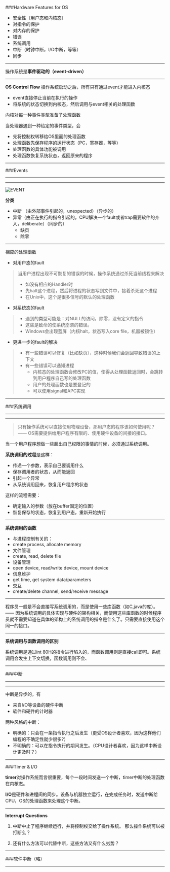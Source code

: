 ###Hardware Features for OS

 - 安全性（用户态和内核态）
 - 对指令的保护
 - 对内存的保护
 - 错误
 - 系统调用
 - 中断（时钟中断，I/O中断，等等）
 - 同步

----
操作系统是**事件驱动的（event-driven）**

----
**OS Control Flow**
操作系统启动之后，所有只有通过event才能进入内核态
 - event直接停止当前在执行的操作
 - 将系统的状态切换到内核态，然后调用与event相关的处理函数

内核对每一种事件类型准备了处理函数

当处理器遇到一种给定的事件类型，会
 - 先将控制权转移给OS里面的处理函数
 - 处理函数先保存程序的运行状态（PC，寄存器，等等）
 - 处理函数的具体功能被调用
 - 处理函数恢复系统状态，返回原来的程序

---
###Events

---

---


![EVENT](http://upload-images.jianshu.io/upload_images/4984976-03911f7b0f1c3f00.png?imageMogr2/auto-orient/strip%7CimageView2/2/w/1240)

**分类**
 - 中断 （由外部事件引起的，unexpected）（异步的）
 - 异常（由正在执行的指令引起的，CPU解决一个fault或者trap需要软件的介入，deliberate）（同步的）
   - 缺页
   - 除零

---
相应的处理函数
 - 对用户态的fault
> 当用户进程出现不可恢复的错误的时候，操作系统通过杀死当前线程来解决
> - 如没有相应的Handler时
> - 先halt这个进程，然后将进程的状态写到文件中，接着杀死这个进程
> - 在Unix中，这个是很多信号的默认的处理函数

 - 对系统态的fault
> - 遇到的类型可能是：对NULL的访问，除零，没有定义的指令
> - 这些是致命的使系统崩溃的错误。
> - Windows会出现蓝屏（内核halt，状态写入core file，机器被锁住）

- 更进一步的fault的解决
> - 有一些错误可以修复（比如缺页），这种时候我们会返回导致错误的上下文
> - 有一些错误可以通知进程
>   - 内核态的处理函数会修改PC的值，使得从处理函数返回时，会跳转到用户程序自己写的处理函数
>   - 用户的处理函数也是要登记的
>   - 可以使用signal和APC实现

----
###系统调用

---

---

>只有操作系统可以直接使用物理设备，那用户态的程序该如何使用呢？
—— OS需要提供给用户程序有限的、使用硬件设备的间接的接口。

当一个用户程序想做一些超出自己权限的事情的时候，必须通过系统调用。

**系统调用的过程**是这样：
 - 传递一个参数，表示自己要调用什么
 - 保存调用者的状态，从而能返回
 - 引起一个异常
 - 从系统调用回来，恢复用户程序的状态

这样的流程需要：
 - 确定输入的参数（放在buffer固定的位置）
 - 恢复保存的状态，恢复到用户态，重新开始执行

---
**系统调用的函数**
 - 与进程控制有关的：
  - create process, allocate memory
 - 文件管理
  - create, read, delete file
 - 设备管理
  - open device, read/write device, mount device
 - 信息维护
  - get time, get system data/parameters
 - 交互
  - create/delete channel, send/receive message


---
程序员一般是不会直接写系统调用的，而是使用一些库函数（如C,java的库）。
—— 因为系统调用的具体实现与硬件的架构相关，而使用这些库函数的时候程序员就不需要知道在具体的架构上的系统调用的指令是什么了。只需要直接使用这个同一的接口。

---
**系统调用与函数调用的区别**

系统调用是通过int 80H的指令进行陷入的，而函数调用则是直接call即可。系统调用会发生上下文切换，函数调用则不会、

---
###中断

---

---
中断是异步的，有
 - 来自I/O等设备的硬件中断
 - 软件和硬件的计时器

两种风格的中断：
 - 明确的：只会在一条指令执行之后发生（更受OS设计者喜欢，因为这样他们编程的不确定性就少很多?）
 - 不明确的：可以在指令执行的期间发生。（CPU设计者喜欢，因为这样中断设计更及时？）

----
###Timer & I/O

**timer**对操作系统而言很重要，每个一段时间发送一个中断，timer中断的处理函数在内核态。

**I/O**是硬件和进程间的同步。设备与机器独立运行，在完成任务时，发送中断给CPU，OS的处理函数来处理这个中断。

---
**Interrupt Questions**
1. 中断中止了程序继续运行，并将控制权交给了操作系统。
那么操作系统可以被打断么？

2. 还有什么方法可以代替中断，这些方法又有什么劣势？

---

###软件中断（略）

---

